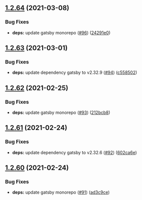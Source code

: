 ## [1.2.64](https://github.com/dds/bosabosa.org/compare/v1.2.63...v1.2.64) (2021-03-08)


### Bug Fixes

* **deps:** update gatsby monorepo ([#96](https://github.com/dds/bosabosa.org/issues/96)) ([24291e0](https://github.com/dds/bosabosa.org/commit/24291e096acde78ff8df25be50d0bf3ace6c3fec))



## [1.2.63](https://github.com/dds/bosabosa.org/compare/v1.2.62...v1.2.63) (2021-03-01)


### Bug Fixes

* **deps:** update dependency gatsby to v2.32.9 ([#94](https://github.com/dds/bosabosa.org/issues/94)) ([c558502](https://github.com/dds/bosabosa.org/commit/c558502715ef8c6b06f2ad2f4cf0f14cf6cc0bef))



## [1.2.62](https://github.com/dds/bosabosa.org/compare/v1.2.61...v1.2.62) (2021-02-25)


### Bug Fixes

* **deps:** update gatsby monorepo ([#93](https://github.com/dds/bosabosa.org/issues/93)) ([212bcb8](https://github.com/dds/bosabosa.org/commit/212bcb8f52d4c3ee416a3811daf075141125f7d9))



## [1.2.61](https://github.com/dds/bosabosa.org/compare/v1.2.60...v1.2.61) (2021-02-24)


### Bug Fixes

* **deps:** update dependency gatsby to v2.32.6 ([#92](https://github.com/dds/bosabosa.org/issues/92)) ([602ca6e](https://github.com/dds/bosabosa.org/commit/602ca6eddc4fe777d07f6d0b8c39df01ed69cd78))



## [1.2.60](https://github.com/dds/bosabosa.org/compare/v1.2.59...v1.2.60) (2021-02-24)


### Bug Fixes

* **deps:** update gatsby monorepo ([#91](https://github.com/dds/bosabosa.org/issues/91)) ([ad3c9ce](https://github.com/dds/bosabosa.org/commit/ad3c9cea9d89fae16e88643f36f315107ec01a5a))



